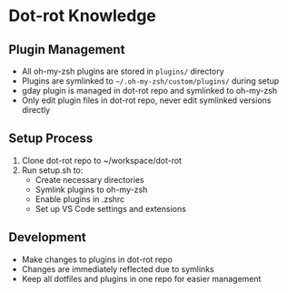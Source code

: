 # Dot-rot Knowledge

## Plugin Management

- All oh-my-zsh plugins are stored in `plugins/` directory
- Plugins are symlinked to `~/.oh-my-zsh/custom/plugins/` during setup
- gday plugin is managed in dot-rot repo and symlinked to oh-my-zsh
- Only edit plugin files in dot-rot repo, never edit symlinked versions directly

## Setup Process

1. Clone dot-rot repo to ~/workspace/dot-rot
2. Run setup.sh to:
   - Create necessary directories
   - Symlink plugins to oh-my-zsh
   - Enable plugins in .zshrc
   - Set up VS Code settings and extensions

## Development

- Make changes to plugins in dot-rot repo
- Changes are immediately reflected due to symlinks
- Keep all dotfiles and plugins in one repo for easier management
